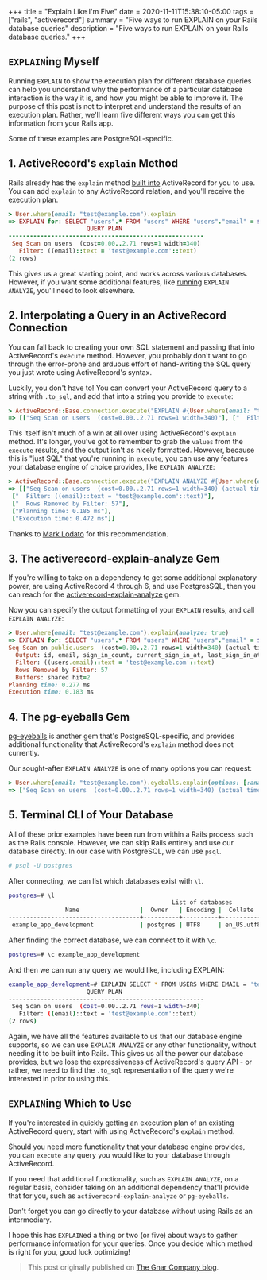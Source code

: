+++
title = "Explain Like I'm Five"
date = 2020-11-11T15:38:10-05:00
tags = ["rails", "activerecord"]
summary = "Five ways to run EXPLAIN on your Rails database queries"
description = "Five ways to run EXPLAIN on your Rails database queries."
+++

## `EXPLAIN`ing Myself

Running `EXPLAIN` to show the execution plan for different database queries can
help you understand why the performance of a particular database interaction
is the way it is, and how you might be able to improve it. The purpose of this
post is not to interpret and understand the results of an execution plan.
Rather, we'll learn five different ways you can get this information from your
Rails app.

Some of these examples are PostgreSQL-specific.

## 1. ActiveRecord's `explain` Method

Rails already has the `explain` method [built into](https://apidock.com/rails/ActiveRecord/Relation/explain) ActiveRecord for you to use.
You can add `explain` to any ActiveRecord relation, and you'll receive the
execution plan.

```ruby
> User.where(email: "test@example.com").explain
=> EXPLAIN for: SELECT "users".* FROM "users" WHERE "users"."email" = $1 [["email", "test@example.com"]]
                      QUERY PLAN
-------------------------------------------------------
 Seq Scan on users  (cost=0.00..2.71 rows=1 width=340)
   Filter: ((email)::text = 'test@example.com'::text)
(2 rows)
```

This gives us a great starting point, and works across various databases.
However, if you want some additional features, like [running](https://www.postgresql.org/docs/current/sql-explain.html) `EXPLAIN ANALYZE`,
you'll need to look elsewhere.

## 2. Interpolating a Query in an ActiveRecord Connection

You can fall back to creating your own SQL statement and passing that into
ActiveRecord's `execute` method. However, you probably don't want to go through
the error-prone and arduous effort of hand-writing the SQL query you just wrote
using ActiveRecord's syntax.

Luckily, you don't have to! You can convert your ActiveRecord query to a string with
`.to_sql`, and add that into a string you provide to `execute`:

```ruby
> ActiveRecord::Base.connection.execute("EXPLAIN #{User.where(email: "test@example.com").to_sql}").values
=> [["Seq Scan on users  (cost=0.00..2.71 rows=1 width=340)"], ["  Filter: ((email)::text = 'test@example.com'::text)"]]
```

This itself isn't much of a win at all over using ActiveRecord's `explain`
method. It's longer, you've got to remember to grab the `values` from the
`execute` results, and the output isn't as nicely formatted. However, because
this is "just SQL" that you're running in `execute`, you can use any features
your database engine of choice provides, like `EXPLAIN ANALYZE`:

```ruby
> ActiveRecord::Base.connection.execute("EXPLAIN ANALYZE #{User.where(email: "test@example.com").to_sql}").values
=> [["Seq Scan on users  (cost=0.00..2.71 rows=1 width=340) (actual time=0.184..0.233 rows=0 loops=1)"],
 ["  Filter: ((email)::text = 'test@example.com'::text)"],
 ["  Rows Removed by Filter: 57"],
 ["Planning time: 0.185 ms"],
 ["Execution time: 0.472 ms"]]
```

Thanks to [Mark Lodato](https://github.com/mlodato517) for this recommendation.

## 3. The activerecord-explain-analyze Gem

If you're willing to take on a dependency to get some additional explanatory power,
are using ActiveRecord 4 through 6, and use PostgresSQL, then
you can reach for the [activerecord-explain-analyze](https://github.com/6/activerecord-explain-analyze) gem.

Now you can specify the output formatting of your `EXPLAIN` results, and call
`EXPLAIN ANALYZE`:

```ruby
> User.where(email: "test@example.com").explain(analyze: true)
=> EXPLAIN for: SELECT "users".* FROM "users" WHERE "users"."email" = $1
Seq Scan on public.users  (cost=0.00..2.71 rows=1 width=340) (actual time=0.120..0.128 rows=0 loops=1)
  Output: id, email, sign_in_count, current_sign_in_at, last_sign_in_at, current_sign_in_ip, last_sign_in_ip, created_at, updated_at, time_zone, first_name, last_name, role, applicant_id, centrify_uuid, display_name, uuid, login_authorized, invite_id, legacy_identifier, disabled_at, invite_sent_at, password_last_changed_at, deprovisioning_reason
  Filter: ((users.email)::text = 'test@example.com'::text)
  Rows Removed by Filter: 57
  Buffers: shared hit=2
Planning time: 0.277 ms
Execution time: 0.183 ms
```

## 4. The pg-eyeballs Gem

[pg-eyeballs](https://github.com/bradurani/pg-eyeballs) is another gem that's PostgreSQL-specific, and provides additional
functionality that ActiveRecord's `explain` method does not currently.

Our sought-after `EXPLAIN ANALYZE` is one of many options you can request:

```ruby
> User.where(email: "test@example.com").eyeballs.explain(options: [:analyze])
=> ["Seq Scan on users  (cost=0.00..2.71 rows=1 width=340) (actual time=0.028..0.036 rows=0 loops=1)\n  Filter: ((email)::text = 'test@example.com'::text)\n  Rows Removed by Filter: 57\nPlanning time: 0.087 ms\nExecution time: 0.084 ms"]
```

## 5. Terminal CLI of Your Database

All of these prior examples have been run from within a Rails process such as the
Rails console. However, we can skip Rails entirely and use our database
directly. In our case with PostgreSQL, we can use `psql`.

```bash
# psql -U postgres
```

After connecting, we can list which databases exist with `\l`.

```bash
postgres=# \l
                                              List of databases
                Name                 |  Owner   | Encoding |  Collate   |   Ctype    |   Access privileges
-------------------------------------+----------+----------+------------+------------+-----------------------
 example_app_development             | postgres | UTF8     | en_US.utf8 | en_US.utf8 |

```

After finding the correct database, we can connect to it with `\c`.

```bash
postgres=# \c example_app_development
```

And then we can run any query we would like, including EXPLAIN:

```bash
example_app_development=# EXPLAIN SELECT * FROM USERS WHERE EMAIL = 'test@example.com';
                      QUERY PLAN
-------------------------------------------------------
 Seq Scan on users  (cost=0.00..2.71 rows=1 width=340)
   Filter: ((email)::text = 'test@example.com'::text)
(2 rows)
```

Again, we have all the features available to us that our database engine
supports, so we can use `EXPLAIN ANALYZE` or any other functionality, without
needing it to be built into Rails. This gives us all the power our database
provides, but we lose the expressiveness of ActiveRecord's query API - or
rather, we need to find the `.to_sql` representation of the query we're
interested in prior to using this.

## `EXPLAIN`ing Which to Use

If you're interested in quickly getting an execution plan of an existing
ActiveRecord query, start with using ActiveRecord's `explain` method.

Should you need more functionality that your database engine provides, you can
`execute` any query you would like to your database through ActiveRecord.

If you need that additional functionality, such as `EXPLAIN ANALYZE`, on a
regular basis, consider taking on an additional dependency that'll provide that
for you, such as `activerecord-explain-analyze` or `pg-eyeballs`.

Don't forget you can go directly to your database without using Rails as an
intermediary.

I hope this has `EXPLAIN`ed a thing or two (or five) about ways to gather performance
information for your queries. Once you decide which method is right for you,
good luck optimizing!

> This post originally published on [The Gnar Company blog](https://blog.thegnar.co/explain-like-im-five).
